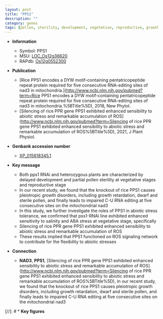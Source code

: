 ```yaml
---
layout: post
title: "PPS1"
description: ""
category: genes
tags: [pollen, sterility, development, vegetative, reproductive, growth, salinity, abiotic stress,  ABA , stress, biotic stress, dwarf, sterile, ABA, stress tolerance]
---
```


* **Information**  
    + Symbol: PPS1  
    + MSU: [LOC_Os12g36620](http://rice.uga.edu/cgi-bin/ORF_infopage.cgi?orf=LOC_Os12g36620)  
    + RAPdb: [Os12g0552300](https://rapdb.dna.affrc.go.jp/locus/?name=Os12g0552300)  

* **Publication**  
    + [Rice PPS1 encodes a DYW motif-containing pentatricopeptide repeat protein required for five consecutive RNA-editing sites of nad3 in mitochondria.](http://www.ncbi.nlm.nih.gov/pubmed?term=Rice PPS1 encodes a DYW motif-containing pentatricopeptide repeat protein required for five consecutive RNA-editing sites of nad3 in mitochondria.%5BTitle%5D), 2018, New Phytol.
    + [Silencing of rice PPR gene PPS1 exhibited enhanced sensibility to abiotic stress and remarkable accumulation of ROS](http://www.ncbi.nlm.nih.gov/pubmed?term=Silencing of rice PPR gene PPS1 exhibited enhanced sensibility to abiotic stress and remarkable accumulation of ROS%5BTitle%5D), 2021, J Plant Physiol.

* **Genbank accession number**  
    + [XP_015618345.1](http://www.ncbi.nlm.nih.gov/nuccore/XP_015618345.1)

* **Key message**  
    + Both pps1 RNAi and heterozygous plants are characterized by delayed development and partial pollen sterility at vegetative stages and reproductive stage
    + In our recent study, we found that the knockout of rice PPS1 causes pleiotropic growth disorders, including growth retardation, dwarf and sterile pollen, and finally leads to impaired C-U RNA editing at five consecutive sites on the mitochondrial nad3
    + In this study, we further investigate the roles of PPS1 in abiotic stress tolerance, we confirmed that pss1-RNAi line exhibited enhanced sensitivity to salinity and ABA stress at vegetative stage, specifically
    + Silencing of rice PPR gene PPS1 exhibited enhanced sensibility to abiotic stress and remarkable accumulation of ROS
    + These results implied that PPS1 functioned on ROS signaling network to contribute for the flexibility to abiotic stresses

* **Connection**  
    + __NAD3__, __PPS1__, [Silencing of rice PPR gene PPS1 exhibited enhanced sensibility to abiotic stress and remarkable accumulation of ROS](http://www.ncbi.nlm.nih.gov/pubmed?term=Silencing of rice PPR gene PPS1 exhibited enhanced sensibility to abiotic stress and remarkable accumulation of ROS%5BTitle%5D),  In our recent study, we found that the knockout of rice PPS1 causes pleiotropic growth disorders, including growth retardation, dwarf and sterile pollen, and finally leads to impaired C-U RNA editing at five consecutive sites on the mitochondrial nad3

[//]: # * **Key figures**  


